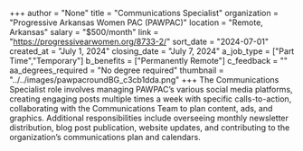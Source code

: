 +++
author = "None"
title = "Communications Specialist"
organization = "Progressive Arkansas Women PAC (PAWPAC)"
location = "Remote, Arkansas"
salary = "$500/month"
link = "https://progressivearwomen.org/8733-2/"
sort_date = "2024-07-01"
created_at = "July 1, 2024"
closing_date = "July 7, 2024"
a_job_type = ["Part Time","Temporary"]
b_benefits = ["Permanently Remote"]
c_feedback = ""
aa_degrees_required = "No degree required"
thumbnail = "../../images/pawpacroundBG_c3cb1dda.png"
+++
The Communications Specialist role involves managing PAWPAC’s various social media platforms, creating engaging posts multiple times a week with specific calls-to-action, collaborating with the Communications Team to plan content, ads, and graphics. Additional responsibilities include overseeing monthly newsletter distribution, blog post publication, website updates, and contributing to the organization’s communications plan and calendars.
